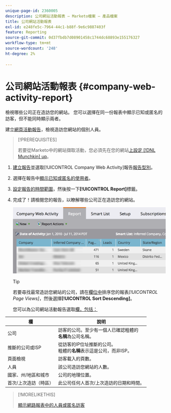 ```yaml
---
unique-page-id: 2360005
description: 公司網站活動報表 — Marketo檔案 — 產品檔案
title: 公司網站活動報表
exl-id: e248fe5c-7964-44c1-b88f-9e6c9887403f
feature: Reporting
source-git-commit: 0d37fbdb7d08901458c1744dc68893e155176327
workflow-type: tm+mt
source-wordcount: '248'
ht-degree: 2%

---
```


# 公司網站活動報表 {#company-web-activity-report}

檢視哪些公司正在造訪您的網站。 您可以選擇在同一份報表中顯示已知或匿名的訪客，但不能同時顯示兩者。

建立[網頁活動報告](/help/marketo/product-docs/reporting/basic-reporting/report-types/web-page-activity-report.md)，檢視造訪您網站的個別人員。

>[!PREREQUISITES]
>
>若要從Marketo中的網站擷取活動，您必須先在您的網站[上設定 [!DNL Munchkin] up](/help/marketo/product-docs/administration/additional-integrations/add-munchkin-tracking-code-to-your-website.md)。

1. [建立報告](/help/marketo/product-docs/reporting/basic-reporting/creating-reports/create-a-report-in-a-program.md)並選取[!UICONTROL Company Web Activity]報告[報告型別](report-type-overview.md)。

1. 選擇在報告中[顯示已知或匿名的使用者](/help/marketo/product-docs/reporting/basic-reporting/report-activity/display-people-or-anonymous-visitors-in-web-reports.md)。

1. [設定報告的時間範圍](/help/marketo/product-docs/reporting/basic-reporting/editing-reports/change-a-report-time-frame.md)，然後按一下&#x200B;**[!UICONTROL Report]**&#x200B;標籤。

1. 完成了！請檢閱您的報告，以瞭解哪些公司正在造訪您的網站。

   ![](assets/image2014-9-16-11-3a0-3a24.png)

   >[!TIP]
   >
   >若要尋找最常造訪您網站的公司，請在[欄位中](/help/marketo/product-docs/reporting/basic-reporting/editing-reports/sort-report-on-columns.md)排序您的報表&#x200B;_[!UICONTROL Page Views]_，然後選擇&#x200B;**[!UICONTROL Sort Descending]**。

   您可以為公司網站活動報告選取[欄，包括：](/help/marketo/product-docs/reporting/basic-reporting/editing-reports/select-report-columns.md)

<table> 
 <thead> 
  <tr> 
   <th>欄</th> 
   <th>說明</th> 
  </tr> 
 </thead> 
 <tbody> 
  <tr> 
   <td>公司</td> 
   <td>訪客的公司。至少有一個人已確認粗體的<br> <strong>名稱</strong>為公司名稱。</td> 
  </tr> 
  <tr> 
   <td>推斷的公司或ISP</td> 
   <td>從訪客的IP位址推斷的公司。 <br>粗體的<strong>名稱</strong>表示這是公司，而非ISP。 </td> 
  </tr> 
  <tr> 
   <td>頁面檢視</td> 
   <td>訪客載入的頁數。</td> 
  </tr> 
  <tr> 
   <td>人員</td> 
   <td>該公司造訪您網站的人數。</td> 
  </tr> 
  <tr> 
   <td>國家、州/地區和城市</td> 
   <td>公司的地理位置。</td> 
  </tr> 
  <tr> 
   <td>首次/上次造訪（時區）</td> 
   <td>此公司任何人首次/上次造訪的日期和時間。</td> 
  </tr> 
 </tbody> 
</table>

>[!MORELIKETHIS]
>
>[顯示網路報表中的人員或匿名訪客](/help/marketo/product-docs/reporting/basic-reporting/report-activity/display-people-or-anonymous-visitors-in-web-reports.md)
